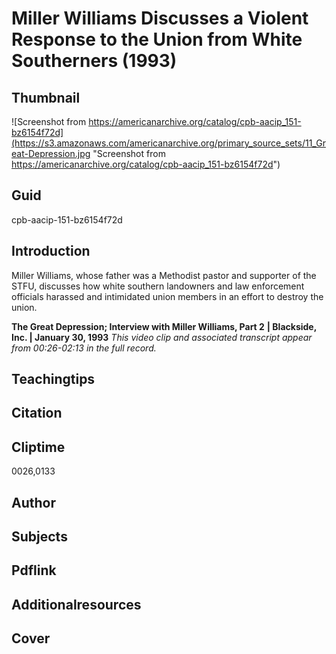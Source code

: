 # Miller Williams Discusses a Violent Response to the Union from White Southerners (1993)

## Thumbnail

![Screenshot from https://americanarchive.org/catalog/cpb-aacip_151-bz6154f72d](https://s3.amazonaws.com/americanarchive.org/primary_source_sets/11_Great-Depression.jpg "Screenshot from https://americanarchive.org/catalog/cpb-aacip_151-bz6154f72d")

## Guid
cpb-aacip-151-bz6154f72d

## Introduction

Miller Williams, whose father was a Methodist pastor and supporter of the STFU, discusses how white southern landowners and law enforcement officials harassed and intimidated union members in an effort to destroy the union.

<b>The Great Depression; Interview with Miller Williams, Part 2</b>
<b>| Blackside, Inc. | January 30, 1993</b>
<i>This video clip and associated transcript appear from 00:26-02:13 in the full record.</i>

## Teachingtips

## Citation

## Cliptime

0026,0133

## Author
## Subjects
## Pdflink
## Additionalresources
## Cover
